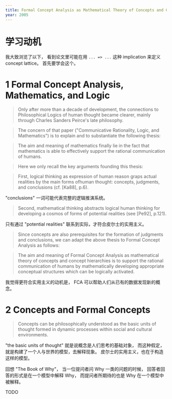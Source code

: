 ```yaml
---
title: Formal Concept Analysis as Mathematical Theory of Concepts and Concept Hierarchies
year: 2005
---
```


# 学习动机

我大致浏览了以下，
看到论文里可能在用 `... => ...` 这种 implication
来定义 concept lattice。
首先要学会这个。

# 1 Formal Concept Analysis, Mathematics, and Logic

> Only after more than a decade of development, the connections to
> Philosophical Logics of human thought became clearer, mainly through
> Charles Sanders Peirce's late philosophy.

> The concern of that paper ("Communicative Rationality, Logic, and
> Mathematics") is to explain and to substantiate the following
> thesis:

> The aim and meaning of mathematics finally lie in the fact that
> mathematics is able to effectively support the rational
> communication of humans.

> Here we only recall the key arguments founding this thesis:

> First, logical thinking as expression of human reason graps actual
> realities by the main forms ofhuman thought: concepts, judgments,
> and conclusions (cf. [Ka88], p.6).

"conclusions" 一词可能代表完整的逻辑推演系统。

> Second, mathematical thinking abstracts logical human thinking for
> developing a cosmos of forms of potential realities (see [Pe92],
> p.121).

只有通过 "potential realities" 联系到实际，才符合皮尔士的实用主义。

> Since concepts are also prerequisites for the formation of judgments
> and conclusions, we can adapt the above thesis to Formal Concept
> Analysis as follows:

> The aim and meaning of Formal Concept Analysis as mathematical
> theory of concepts and concept hierarchies is to support the
> rational communication of humans by mathematically developing
> appropriate conceptual structures which can be logically activated.

我觉得更符合实用主义的动机是，
FCA 可以帮助人们从已有的数据发现新的概念。

# 2 Concepts and Formal Concepts

> Concepts can be philosophically understood as the basic units of
> thought formed in dynamic processes within social and cultural
> environments.

"the basic units of thought" 就是说概念是人们思考的基础对象，
而这种假定，就是构建了一个人与世界的模型，去解释现象。
皮尔士的实用主义，也在于构造这样的模型。

回想 "The Book of Why"，
当一位提问者问 Why 一类的问题的时候，
回答者回答的形式是在一个模型中解释 Why，
而提问者所期待的也是 Why 在一个模型中被解释。

TODO

